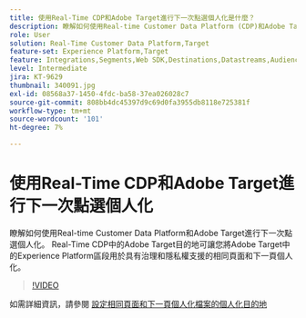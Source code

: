 ```yaml
---
title: 使用Real-Time CDP和Adobe Target進行下一次點選個人化是什麼？
description: 瞭解如何使用Real-time Customer Data Platform (CDP)和Adobe Target進行下一次點選個人化。
role: User
solution: Real-Time Customer Data Platform,Target
feature-set: Experience Platform,Target
feature: Integrations,Segments,Web SDK,Destinations,Datastreams,Audiences,Experience Targeting
level: Intermediate
jira: KT-9629
thumbnail: 340091.jpg
exl-id: 08568a37-1450-4fdc-ba58-37ea026028c7
source-git-commit: 808bb4dc45397d9c69d0fa3955db8118e725381f
workflow-type: tm+mt
source-wordcount: '101'
ht-degree: 7%

---
```


# 使用Real-Time CDP和Adobe Target進行下一次點選個人化

瞭解如何使用Real-time Customer Data Platform和Adobe Target進行下一次點選個人化。 Real-Time CDP中的Adobe Target目的地可讓您將Adobe Target中的Experience Platform區段用於具有治理和隱私權支援的相同頁面和下一頁個人化。

>[!VIDEO](https://video.tv.adobe.com/v/340091?quality=12&learn=on)

如需詳細資訊，請參閱 [設定相同頁面和下一頁個人化檔案的個人化目的地](https://experienceleague.adobe.com/docs/experience-platform/destinations/ui/activate/configure-personalization-destinations.html)
